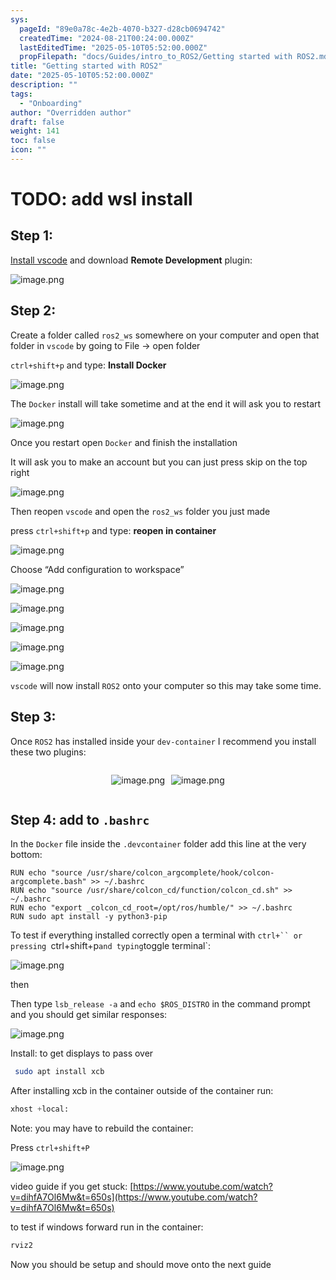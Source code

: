 ```yaml
---
sys:
  pageId: "89e0a78c-4e2b-4070-b327-d28cb0694742"
  createdTime: "2024-08-21T00:24:00.000Z"
  lastEditedTime: "2025-05-10T05:52:00.000Z"
  propFilepath: "docs/Guides/intro_to_ROS2/Getting started with ROS2.md"
title: "Getting started with ROS2"
date: "2025-05-10T05:52:00.000Z"
description: ""
tags:
  - "Onboarding"
author: "Overridden author"
draft: false
weight: 141
toc: false
icon: ""
---
```


# TODO: add wsl install

## Step 1:

[Install vscode](https://code.visualstudio.com/download) and download **Remote Development** plugin:

![image.png](https://prod-files-secure.s3.us-west-2.amazonaws.com/d518164a-d88e-44d1-a4ee-3adb3bd8bce0/efb52993-1881-4a40-b95e-6f020334f022/image.png?X-Amz-Algorithm=AWS4-HMAC-SHA256&X-Amz-Content-Sha256=UNSIGNED-PAYLOAD&X-Amz-Credential=ASIAZI2LB4667S2QB2YH%2F20250526%2Fus-west-2%2Fs3%2Faws4_request&X-Amz-Date=20250526T051011Z&X-Amz-Expires=3600&X-Amz-Security-Token=IQoJb3JpZ2luX2VjEHMaCXVzLXdlc3QtMiJHMEUCIQCiQ%2BFbIwEBGxOaunPVg80Ivwifr8KIIQHiI9yA4LF8pgIgKnM940r%2FoZ03%2Bea1ISuOfw7lIidr2nAn%2Boa4eG9fjmsq%2FwMIOxAAGgw2Mzc0MjMxODM4MDUiDN%2BXvbO09IYdRx17hSrcA8kgXFyrbv6m8MegxB5EnjgxFagFN%2F38JuoIOEGauDaA9tBk3lNS9lGwgc%2BEBmQh1eLIT7%2FCS6L6kjPvUYwPoMtOyMr58LgWeU1HwsncCjuLUcEBeBKDLysJZXUZvmJhofYRpu3scD2Kx%2FnweECVsph65xYrm9FZAqEJ6wClxV6RpYUXZe7S3Ne94AKjRYjuCRcVQF4LHQjarTBtzuN6xPElbNnrTug4lIXAwcZt94SrCpIBstzqJF2mIp651QyB%2F8jpTNXuNnyniAngKU7denktY%2FHW45z9sNKGvvMagwS1237IR2wOo3lkGZQ8xdS9%2BuFrwi4dz%2FR%2Be%2FaqurcnKX2ANtCH8lFsWIb19HLX46y0GYVZOSSaGNuLETQFpCcjXqhbAxOFlU7aW0n%2Bgow23WvFeiNEqmA48Pla7b3fYJwS12ILmHRocuBbrttIm6vwo5IweSPz7HNOs5AhAMee4TI%2FvV8it4NBmpeq8JiDozYqKoW%2B4sBITe5gWPZfGsyL%2Fz1iUvyt9C5pdFjsxUV0BwrB0zxQV8iZMrWCVnryzMYPsdJlN7f2viN2PuAVOXWLhbCtmW4a1K5xLc9RV1PCub%2F1KyfvWleEF0sAwADbhuq4jMnLWEST%2FOtg37S9MNKez8EGOqUBtnD9nOzQAZmgNTKC6w5xwProhgzJo8V%2BTevH4k8rghoxX%2Bep0VMpBVLLj8b2QRqs8vXyp%2Bt%2Bx%2BTT3wRtx%2FSuW4p8nJEtiydnqIYvnzEJDQBH%2Fhs1PJgD0JVAfJsbXX2UuFs8X6yGWc8RiXMBTNwML7OVLFLOf4RgHOeOIsaJ1REi1kLND%2F9jKCoDhI8orO1laiSUe8ngTjHBW3s%2Bljo66BeoPc0N&X-Amz-Signature=6c2a6bd52423e340c3fbe95bcae0ee0d13a091c3ce57d31bfaf2606fb603c52e&X-Amz-SignedHeaders=host&x-id=GetObject)

## Step 2:

Create a folder called `ros2_ws` somewhere on your computer and open that folder in `vscode` by going to File → open folder 

`ctrl+shift+p` and type: **Install Docker**

![image.png](https://prod-files-secure.s3.us-west-2.amazonaws.com/d518164a-d88e-44d1-a4ee-3adb3bd8bce0/2269dc0e-1cd5-47ff-bceb-c04ad9b2eab0/image.png?X-Amz-Algorithm=AWS4-HMAC-SHA256&X-Amz-Content-Sha256=UNSIGNED-PAYLOAD&X-Amz-Credential=ASIAZI2LB4667S2QB2YH%2F20250526%2Fus-west-2%2Fs3%2Faws4_request&X-Amz-Date=20250526T051011Z&X-Amz-Expires=3600&X-Amz-Security-Token=IQoJb3JpZ2luX2VjEHMaCXVzLXdlc3QtMiJHMEUCIQCiQ%2BFbIwEBGxOaunPVg80Ivwifr8KIIQHiI9yA4LF8pgIgKnM940r%2FoZ03%2Bea1ISuOfw7lIidr2nAn%2Boa4eG9fjmsq%2FwMIOxAAGgw2Mzc0MjMxODM4MDUiDN%2BXvbO09IYdRx17hSrcA8kgXFyrbv6m8MegxB5EnjgxFagFN%2F38JuoIOEGauDaA9tBk3lNS9lGwgc%2BEBmQh1eLIT7%2FCS6L6kjPvUYwPoMtOyMr58LgWeU1HwsncCjuLUcEBeBKDLysJZXUZvmJhofYRpu3scD2Kx%2FnweECVsph65xYrm9FZAqEJ6wClxV6RpYUXZe7S3Ne94AKjRYjuCRcVQF4LHQjarTBtzuN6xPElbNnrTug4lIXAwcZt94SrCpIBstzqJF2mIp651QyB%2F8jpTNXuNnyniAngKU7denktY%2FHW45z9sNKGvvMagwS1237IR2wOo3lkGZQ8xdS9%2BuFrwi4dz%2FR%2Be%2FaqurcnKX2ANtCH8lFsWIb19HLX46y0GYVZOSSaGNuLETQFpCcjXqhbAxOFlU7aW0n%2Bgow23WvFeiNEqmA48Pla7b3fYJwS12ILmHRocuBbrttIm6vwo5IweSPz7HNOs5AhAMee4TI%2FvV8it4NBmpeq8JiDozYqKoW%2B4sBITe5gWPZfGsyL%2Fz1iUvyt9C5pdFjsxUV0BwrB0zxQV8iZMrWCVnryzMYPsdJlN7f2viN2PuAVOXWLhbCtmW4a1K5xLc9RV1PCub%2F1KyfvWleEF0sAwADbhuq4jMnLWEST%2FOtg37S9MNKez8EGOqUBtnD9nOzQAZmgNTKC6w5xwProhgzJo8V%2BTevH4k8rghoxX%2Bep0VMpBVLLj8b2QRqs8vXyp%2Bt%2Bx%2BTT3wRtx%2FSuW4p8nJEtiydnqIYvnzEJDQBH%2Fhs1PJgD0JVAfJsbXX2UuFs8X6yGWc8RiXMBTNwML7OVLFLOf4RgHOeOIsaJ1REi1kLND%2F9jKCoDhI8orO1laiSUe8ngTjHBW3s%2Bljo66BeoPc0N&X-Amz-Signature=e8ac327740b80de2ea6e68ba27e813e605e74e4d3155fbfaba8d485802a57806&X-Amz-SignedHeaders=host&x-id=GetObject)

The `Docker` install will take sometime and at the end it will ask you to restart

![image.png](https://prod-files-secure.s3.us-west-2.amazonaws.com/d518164a-d88e-44d1-a4ee-3adb3bd8bce0/ed233f78-be33-4b1f-b89c-9c346c0e961e/image.png?X-Amz-Algorithm=AWS4-HMAC-SHA256&X-Amz-Content-Sha256=UNSIGNED-PAYLOAD&X-Amz-Credential=ASIAZI2LB4667S2QB2YH%2F20250526%2Fus-west-2%2Fs3%2Faws4_request&X-Amz-Date=20250526T051011Z&X-Amz-Expires=3600&X-Amz-Security-Token=IQoJb3JpZ2luX2VjEHMaCXVzLXdlc3QtMiJHMEUCIQCiQ%2BFbIwEBGxOaunPVg80Ivwifr8KIIQHiI9yA4LF8pgIgKnM940r%2FoZ03%2Bea1ISuOfw7lIidr2nAn%2Boa4eG9fjmsq%2FwMIOxAAGgw2Mzc0MjMxODM4MDUiDN%2BXvbO09IYdRx17hSrcA8kgXFyrbv6m8MegxB5EnjgxFagFN%2F38JuoIOEGauDaA9tBk3lNS9lGwgc%2BEBmQh1eLIT7%2FCS6L6kjPvUYwPoMtOyMr58LgWeU1HwsncCjuLUcEBeBKDLysJZXUZvmJhofYRpu3scD2Kx%2FnweECVsph65xYrm9FZAqEJ6wClxV6RpYUXZe7S3Ne94AKjRYjuCRcVQF4LHQjarTBtzuN6xPElbNnrTug4lIXAwcZt94SrCpIBstzqJF2mIp651QyB%2F8jpTNXuNnyniAngKU7denktY%2FHW45z9sNKGvvMagwS1237IR2wOo3lkGZQ8xdS9%2BuFrwi4dz%2FR%2Be%2FaqurcnKX2ANtCH8lFsWIb19HLX46y0GYVZOSSaGNuLETQFpCcjXqhbAxOFlU7aW0n%2Bgow23WvFeiNEqmA48Pla7b3fYJwS12ILmHRocuBbrttIm6vwo5IweSPz7HNOs5AhAMee4TI%2FvV8it4NBmpeq8JiDozYqKoW%2B4sBITe5gWPZfGsyL%2Fz1iUvyt9C5pdFjsxUV0BwrB0zxQV8iZMrWCVnryzMYPsdJlN7f2viN2PuAVOXWLhbCtmW4a1K5xLc9RV1PCub%2F1KyfvWleEF0sAwADbhuq4jMnLWEST%2FOtg37S9MNKez8EGOqUBtnD9nOzQAZmgNTKC6w5xwProhgzJo8V%2BTevH4k8rghoxX%2Bep0VMpBVLLj8b2QRqs8vXyp%2Bt%2Bx%2BTT3wRtx%2FSuW4p8nJEtiydnqIYvnzEJDQBH%2Fhs1PJgD0JVAfJsbXX2UuFs8X6yGWc8RiXMBTNwML7OVLFLOf4RgHOeOIsaJ1REi1kLND%2F9jKCoDhI8orO1laiSUe8ngTjHBW3s%2Bljo66BeoPc0N&X-Amz-Signature=b4bdcafe17394b03c23ed1d6078fbe892297babd304109aca0ba9557c82c50f3&X-Amz-SignedHeaders=host&x-id=GetObject)

Once you restart open `Docker` and finish the installation

It will ask you to make an account but you can just press skip on the top right

![image.png](https://prod-files-secure.s3.us-west-2.amazonaws.com/d518164a-d88e-44d1-a4ee-3adb3bd8bce0/21010ad9-1659-4fd9-9f59-9932a09b2a3d/image.png?X-Amz-Algorithm=AWS4-HMAC-SHA256&X-Amz-Content-Sha256=UNSIGNED-PAYLOAD&X-Amz-Credential=ASIAZI2LB4667S2QB2YH%2F20250526%2Fus-west-2%2Fs3%2Faws4_request&X-Amz-Date=20250526T051011Z&X-Amz-Expires=3600&X-Amz-Security-Token=IQoJb3JpZ2luX2VjEHMaCXVzLXdlc3QtMiJHMEUCIQCiQ%2BFbIwEBGxOaunPVg80Ivwifr8KIIQHiI9yA4LF8pgIgKnM940r%2FoZ03%2Bea1ISuOfw7lIidr2nAn%2Boa4eG9fjmsq%2FwMIOxAAGgw2Mzc0MjMxODM4MDUiDN%2BXvbO09IYdRx17hSrcA8kgXFyrbv6m8MegxB5EnjgxFagFN%2F38JuoIOEGauDaA9tBk3lNS9lGwgc%2BEBmQh1eLIT7%2FCS6L6kjPvUYwPoMtOyMr58LgWeU1HwsncCjuLUcEBeBKDLysJZXUZvmJhofYRpu3scD2Kx%2FnweECVsph65xYrm9FZAqEJ6wClxV6RpYUXZe7S3Ne94AKjRYjuCRcVQF4LHQjarTBtzuN6xPElbNnrTug4lIXAwcZt94SrCpIBstzqJF2mIp651QyB%2F8jpTNXuNnyniAngKU7denktY%2FHW45z9sNKGvvMagwS1237IR2wOo3lkGZQ8xdS9%2BuFrwi4dz%2FR%2Be%2FaqurcnKX2ANtCH8lFsWIb19HLX46y0GYVZOSSaGNuLETQFpCcjXqhbAxOFlU7aW0n%2Bgow23WvFeiNEqmA48Pla7b3fYJwS12ILmHRocuBbrttIm6vwo5IweSPz7HNOs5AhAMee4TI%2FvV8it4NBmpeq8JiDozYqKoW%2B4sBITe5gWPZfGsyL%2Fz1iUvyt9C5pdFjsxUV0BwrB0zxQV8iZMrWCVnryzMYPsdJlN7f2viN2PuAVOXWLhbCtmW4a1K5xLc9RV1PCub%2F1KyfvWleEF0sAwADbhuq4jMnLWEST%2FOtg37S9MNKez8EGOqUBtnD9nOzQAZmgNTKC6w5xwProhgzJo8V%2BTevH4k8rghoxX%2Bep0VMpBVLLj8b2QRqs8vXyp%2Bt%2Bx%2BTT3wRtx%2FSuW4p8nJEtiydnqIYvnzEJDQBH%2Fhs1PJgD0JVAfJsbXX2UuFs8X6yGWc8RiXMBTNwML7OVLFLOf4RgHOeOIsaJ1REi1kLND%2F9jKCoDhI8orO1laiSUe8ngTjHBW3s%2Bljo66BeoPc0N&X-Amz-Signature=91a05450f8edad82fe939bb383e01799d0b8a9233c3a381257553e9ccdf027b1&X-Amz-SignedHeaders=host&x-id=GetObject)

Then reopen `vscode` and open the `ros2_ws` folder you just made

press `ctrl+shift+p` and type: **reopen in container**

![image.png](https://prod-files-secure.s3.us-west-2.amazonaws.com/d518164a-d88e-44d1-a4ee-3adb3bd8bce0/4e93b8c2-41ad-488c-8095-c74205196118/image.png?X-Amz-Algorithm=AWS4-HMAC-SHA256&X-Amz-Content-Sha256=UNSIGNED-PAYLOAD&X-Amz-Credential=ASIAZI2LB4667S2QB2YH%2F20250526%2Fus-west-2%2Fs3%2Faws4_request&X-Amz-Date=20250526T051011Z&X-Amz-Expires=3600&X-Amz-Security-Token=IQoJb3JpZ2luX2VjEHMaCXVzLXdlc3QtMiJHMEUCIQCiQ%2BFbIwEBGxOaunPVg80Ivwifr8KIIQHiI9yA4LF8pgIgKnM940r%2FoZ03%2Bea1ISuOfw7lIidr2nAn%2Boa4eG9fjmsq%2FwMIOxAAGgw2Mzc0MjMxODM4MDUiDN%2BXvbO09IYdRx17hSrcA8kgXFyrbv6m8MegxB5EnjgxFagFN%2F38JuoIOEGauDaA9tBk3lNS9lGwgc%2BEBmQh1eLIT7%2FCS6L6kjPvUYwPoMtOyMr58LgWeU1HwsncCjuLUcEBeBKDLysJZXUZvmJhofYRpu3scD2Kx%2FnweECVsph65xYrm9FZAqEJ6wClxV6RpYUXZe7S3Ne94AKjRYjuCRcVQF4LHQjarTBtzuN6xPElbNnrTug4lIXAwcZt94SrCpIBstzqJF2mIp651QyB%2F8jpTNXuNnyniAngKU7denktY%2FHW45z9sNKGvvMagwS1237IR2wOo3lkGZQ8xdS9%2BuFrwi4dz%2FR%2Be%2FaqurcnKX2ANtCH8lFsWIb19HLX46y0GYVZOSSaGNuLETQFpCcjXqhbAxOFlU7aW0n%2Bgow23WvFeiNEqmA48Pla7b3fYJwS12ILmHRocuBbrttIm6vwo5IweSPz7HNOs5AhAMee4TI%2FvV8it4NBmpeq8JiDozYqKoW%2B4sBITe5gWPZfGsyL%2Fz1iUvyt9C5pdFjsxUV0BwrB0zxQV8iZMrWCVnryzMYPsdJlN7f2viN2PuAVOXWLhbCtmW4a1K5xLc9RV1PCub%2F1KyfvWleEF0sAwADbhuq4jMnLWEST%2FOtg37S9MNKez8EGOqUBtnD9nOzQAZmgNTKC6w5xwProhgzJo8V%2BTevH4k8rghoxX%2Bep0VMpBVLLj8b2QRqs8vXyp%2Bt%2Bx%2BTT3wRtx%2FSuW4p8nJEtiydnqIYvnzEJDQBH%2Fhs1PJgD0JVAfJsbXX2UuFs8X6yGWc8RiXMBTNwML7OVLFLOf4RgHOeOIsaJ1REi1kLND%2F9jKCoDhI8orO1laiSUe8ngTjHBW3s%2Bljo66BeoPc0N&X-Amz-Signature=d1174caa763e2ef2af7001b6b6cdc92f53af70777e223bc56a162aed0b1ec2e0&X-Amz-SignedHeaders=host&x-id=GetObject)

Choose “Add configuration to workspace”

![image.png](https://prod-files-secure.s3.us-west-2.amazonaws.com/d518164a-d88e-44d1-a4ee-3adb3bd8bce0/9560b282-5060-4989-ba37-97e7b2c22476/image.png?X-Amz-Algorithm=AWS4-HMAC-SHA256&X-Amz-Content-Sha256=UNSIGNED-PAYLOAD&X-Amz-Credential=ASIAZI2LB4667S2QB2YH%2F20250526%2Fus-west-2%2Fs3%2Faws4_request&X-Amz-Date=20250526T051011Z&X-Amz-Expires=3600&X-Amz-Security-Token=IQoJb3JpZ2luX2VjEHMaCXVzLXdlc3QtMiJHMEUCIQCiQ%2BFbIwEBGxOaunPVg80Ivwifr8KIIQHiI9yA4LF8pgIgKnM940r%2FoZ03%2Bea1ISuOfw7lIidr2nAn%2Boa4eG9fjmsq%2FwMIOxAAGgw2Mzc0MjMxODM4MDUiDN%2BXvbO09IYdRx17hSrcA8kgXFyrbv6m8MegxB5EnjgxFagFN%2F38JuoIOEGauDaA9tBk3lNS9lGwgc%2BEBmQh1eLIT7%2FCS6L6kjPvUYwPoMtOyMr58LgWeU1HwsncCjuLUcEBeBKDLysJZXUZvmJhofYRpu3scD2Kx%2FnweECVsph65xYrm9FZAqEJ6wClxV6RpYUXZe7S3Ne94AKjRYjuCRcVQF4LHQjarTBtzuN6xPElbNnrTug4lIXAwcZt94SrCpIBstzqJF2mIp651QyB%2F8jpTNXuNnyniAngKU7denktY%2FHW45z9sNKGvvMagwS1237IR2wOo3lkGZQ8xdS9%2BuFrwi4dz%2FR%2Be%2FaqurcnKX2ANtCH8lFsWIb19HLX46y0GYVZOSSaGNuLETQFpCcjXqhbAxOFlU7aW0n%2Bgow23WvFeiNEqmA48Pla7b3fYJwS12ILmHRocuBbrttIm6vwo5IweSPz7HNOs5AhAMee4TI%2FvV8it4NBmpeq8JiDozYqKoW%2B4sBITe5gWPZfGsyL%2Fz1iUvyt9C5pdFjsxUV0BwrB0zxQV8iZMrWCVnryzMYPsdJlN7f2viN2PuAVOXWLhbCtmW4a1K5xLc9RV1PCub%2F1KyfvWleEF0sAwADbhuq4jMnLWEST%2FOtg37S9MNKez8EGOqUBtnD9nOzQAZmgNTKC6w5xwProhgzJo8V%2BTevH4k8rghoxX%2Bep0VMpBVLLj8b2QRqs8vXyp%2Bt%2Bx%2BTT3wRtx%2FSuW4p8nJEtiydnqIYvnzEJDQBH%2Fhs1PJgD0JVAfJsbXX2UuFs8X6yGWc8RiXMBTNwML7OVLFLOf4RgHOeOIsaJ1REi1kLND%2F9jKCoDhI8orO1laiSUe8ngTjHBW3s%2Bljo66BeoPc0N&X-Amz-Signature=d15c16423f393f3d25dd31e7ada63f37dfd97fa5d665699093d8709b11928474&X-Amz-SignedHeaders=host&x-id=GetObject)

![image.png](https://prod-files-secure.s3.us-west-2.amazonaws.com/d518164a-d88e-44d1-a4ee-3adb3bd8bce0/2ee63f81-886b-48e8-a553-dc6e5eac99e4/image.png?X-Amz-Algorithm=AWS4-HMAC-SHA256&X-Amz-Content-Sha256=UNSIGNED-PAYLOAD&X-Amz-Credential=ASIAZI2LB4667S2QB2YH%2F20250526%2Fus-west-2%2Fs3%2Faws4_request&X-Amz-Date=20250526T051011Z&X-Amz-Expires=3600&X-Amz-Security-Token=IQoJb3JpZ2luX2VjEHMaCXVzLXdlc3QtMiJHMEUCIQCiQ%2BFbIwEBGxOaunPVg80Ivwifr8KIIQHiI9yA4LF8pgIgKnM940r%2FoZ03%2Bea1ISuOfw7lIidr2nAn%2Boa4eG9fjmsq%2FwMIOxAAGgw2Mzc0MjMxODM4MDUiDN%2BXvbO09IYdRx17hSrcA8kgXFyrbv6m8MegxB5EnjgxFagFN%2F38JuoIOEGauDaA9tBk3lNS9lGwgc%2BEBmQh1eLIT7%2FCS6L6kjPvUYwPoMtOyMr58LgWeU1HwsncCjuLUcEBeBKDLysJZXUZvmJhofYRpu3scD2Kx%2FnweECVsph65xYrm9FZAqEJ6wClxV6RpYUXZe7S3Ne94AKjRYjuCRcVQF4LHQjarTBtzuN6xPElbNnrTug4lIXAwcZt94SrCpIBstzqJF2mIp651QyB%2F8jpTNXuNnyniAngKU7denktY%2FHW45z9sNKGvvMagwS1237IR2wOo3lkGZQ8xdS9%2BuFrwi4dz%2FR%2Be%2FaqurcnKX2ANtCH8lFsWIb19HLX46y0GYVZOSSaGNuLETQFpCcjXqhbAxOFlU7aW0n%2Bgow23WvFeiNEqmA48Pla7b3fYJwS12ILmHRocuBbrttIm6vwo5IweSPz7HNOs5AhAMee4TI%2FvV8it4NBmpeq8JiDozYqKoW%2B4sBITe5gWPZfGsyL%2Fz1iUvyt9C5pdFjsxUV0BwrB0zxQV8iZMrWCVnryzMYPsdJlN7f2viN2PuAVOXWLhbCtmW4a1K5xLc9RV1PCub%2F1KyfvWleEF0sAwADbhuq4jMnLWEST%2FOtg37S9MNKez8EGOqUBtnD9nOzQAZmgNTKC6w5xwProhgzJo8V%2BTevH4k8rghoxX%2Bep0VMpBVLLj8b2QRqs8vXyp%2Bt%2Bx%2BTT3wRtx%2FSuW4p8nJEtiydnqIYvnzEJDQBH%2Fhs1PJgD0JVAfJsbXX2UuFs8X6yGWc8RiXMBTNwML7OVLFLOf4RgHOeOIsaJ1REi1kLND%2F9jKCoDhI8orO1laiSUe8ngTjHBW3s%2Bljo66BeoPc0N&X-Amz-Signature=29274e192bb680f2ac57ee285ebb3c4ef5b0d283d61f38f93af2938bf1b4a905&X-Amz-SignedHeaders=host&x-id=GetObject)

![image.png](https://prod-files-secure.s3.us-west-2.amazonaws.com/d518164a-d88e-44d1-a4ee-3adb3bd8bce0/ae1580b2-b048-407e-aed9-b584224a7a04/image.png?X-Amz-Algorithm=AWS4-HMAC-SHA256&X-Amz-Content-Sha256=UNSIGNED-PAYLOAD&X-Amz-Credential=ASIAZI2LB4667S2QB2YH%2F20250526%2Fus-west-2%2Fs3%2Faws4_request&X-Amz-Date=20250526T051011Z&X-Amz-Expires=3600&X-Amz-Security-Token=IQoJb3JpZ2luX2VjEHMaCXVzLXdlc3QtMiJHMEUCIQCiQ%2BFbIwEBGxOaunPVg80Ivwifr8KIIQHiI9yA4LF8pgIgKnM940r%2FoZ03%2Bea1ISuOfw7lIidr2nAn%2Boa4eG9fjmsq%2FwMIOxAAGgw2Mzc0MjMxODM4MDUiDN%2BXvbO09IYdRx17hSrcA8kgXFyrbv6m8MegxB5EnjgxFagFN%2F38JuoIOEGauDaA9tBk3lNS9lGwgc%2BEBmQh1eLIT7%2FCS6L6kjPvUYwPoMtOyMr58LgWeU1HwsncCjuLUcEBeBKDLysJZXUZvmJhofYRpu3scD2Kx%2FnweECVsph65xYrm9FZAqEJ6wClxV6RpYUXZe7S3Ne94AKjRYjuCRcVQF4LHQjarTBtzuN6xPElbNnrTug4lIXAwcZt94SrCpIBstzqJF2mIp651QyB%2F8jpTNXuNnyniAngKU7denktY%2FHW45z9sNKGvvMagwS1237IR2wOo3lkGZQ8xdS9%2BuFrwi4dz%2FR%2Be%2FaqurcnKX2ANtCH8lFsWIb19HLX46y0GYVZOSSaGNuLETQFpCcjXqhbAxOFlU7aW0n%2Bgow23WvFeiNEqmA48Pla7b3fYJwS12ILmHRocuBbrttIm6vwo5IweSPz7HNOs5AhAMee4TI%2FvV8it4NBmpeq8JiDozYqKoW%2B4sBITe5gWPZfGsyL%2Fz1iUvyt9C5pdFjsxUV0BwrB0zxQV8iZMrWCVnryzMYPsdJlN7f2viN2PuAVOXWLhbCtmW4a1K5xLc9RV1PCub%2F1KyfvWleEF0sAwADbhuq4jMnLWEST%2FOtg37S9MNKez8EGOqUBtnD9nOzQAZmgNTKC6w5xwProhgzJo8V%2BTevH4k8rghoxX%2Bep0VMpBVLLj8b2QRqs8vXyp%2Bt%2Bx%2BTT3wRtx%2FSuW4p8nJEtiydnqIYvnzEJDQBH%2Fhs1PJgD0JVAfJsbXX2UuFs8X6yGWc8RiXMBTNwML7OVLFLOf4RgHOeOIsaJ1REi1kLND%2F9jKCoDhI8orO1laiSUe8ngTjHBW3s%2Bljo66BeoPc0N&X-Amz-Signature=74c8c7f84e1bf8de7477c675d8fffef5aee8a7a23803b6d2301de32fe3804296&X-Amz-SignedHeaders=host&x-id=GetObject)

![image.png](https://prod-files-secure.s3.us-west-2.amazonaws.com/d518164a-d88e-44d1-a4ee-3adb3bd8bce0/53255b28-f75e-430f-b9e3-c0ac8577e42b/image.png?X-Amz-Algorithm=AWS4-HMAC-SHA256&X-Amz-Content-Sha256=UNSIGNED-PAYLOAD&X-Amz-Credential=ASIAZI2LB4667S2QB2YH%2F20250526%2Fus-west-2%2Fs3%2Faws4_request&X-Amz-Date=20250526T051011Z&X-Amz-Expires=3600&X-Amz-Security-Token=IQoJb3JpZ2luX2VjEHMaCXVzLXdlc3QtMiJHMEUCIQCiQ%2BFbIwEBGxOaunPVg80Ivwifr8KIIQHiI9yA4LF8pgIgKnM940r%2FoZ03%2Bea1ISuOfw7lIidr2nAn%2Boa4eG9fjmsq%2FwMIOxAAGgw2Mzc0MjMxODM4MDUiDN%2BXvbO09IYdRx17hSrcA8kgXFyrbv6m8MegxB5EnjgxFagFN%2F38JuoIOEGauDaA9tBk3lNS9lGwgc%2BEBmQh1eLIT7%2FCS6L6kjPvUYwPoMtOyMr58LgWeU1HwsncCjuLUcEBeBKDLysJZXUZvmJhofYRpu3scD2Kx%2FnweECVsph65xYrm9FZAqEJ6wClxV6RpYUXZe7S3Ne94AKjRYjuCRcVQF4LHQjarTBtzuN6xPElbNnrTug4lIXAwcZt94SrCpIBstzqJF2mIp651QyB%2F8jpTNXuNnyniAngKU7denktY%2FHW45z9sNKGvvMagwS1237IR2wOo3lkGZQ8xdS9%2BuFrwi4dz%2FR%2Be%2FaqurcnKX2ANtCH8lFsWIb19HLX46y0GYVZOSSaGNuLETQFpCcjXqhbAxOFlU7aW0n%2Bgow23WvFeiNEqmA48Pla7b3fYJwS12ILmHRocuBbrttIm6vwo5IweSPz7HNOs5AhAMee4TI%2FvV8it4NBmpeq8JiDozYqKoW%2B4sBITe5gWPZfGsyL%2Fz1iUvyt9C5pdFjsxUV0BwrB0zxQV8iZMrWCVnryzMYPsdJlN7f2viN2PuAVOXWLhbCtmW4a1K5xLc9RV1PCub%2F1KyfvWleEF0sAwADbhuq4jMnLWEST%2FOtg37S9MNKez8EGOqUBtnD9nOzQAZmgNTKC6w5xwProhgzJo8V%2BTevH4k8rghoxX%2Bep0VMpBVLLj8b2QRqs8vXyp%2Bt%2Bx%2BTT3wRtx%2FSuW4p8nJEtiydnqIYvnzEJDQBH%2Fhs1PJgD0JVAfJsbXX2UuFs8X6yGWc8RiXMBTNwML7OVLFLOf4RgHOeOIsaJ1REi1kLND%2F9jKCoDhI8orO1laiSUe8ngTjHBW3s%2Bljo66BeoPc0N&X-Amz-Signature=5d781b6015c658cdd6fa97965b46059f6d71463e01458c8ff3f8511ed60a71ce&X-Amz-SignedHeaders=host&x-id=GetObject)

![image.png](https://prod-files-secure.s3.us-west-2.amazonaws.com/d518164a-d88e-44d1-a4ee-3adb3bd8bce0/7c562767-5af9-4ffb-97d1-327bcdf4ee00/image.png?X-Amz-Algorithm=AWS4-HMAC-SHA256&X-Amz-Content-Sha256=UNSIGNED-PAYLOAD&X-Amz-Credential=ASIAZI2LB4667S2QB2YH%2F20250526%2Fus-west-2%2Fs3%2Faws4_request&X-Amz-Date=20250526T051011Z&X-Amz-Expires=3600&X-Amz-Security-Token=IQoJb3JpZ2luX2VjEHMaCXVzLXdlc3QtMiJHMEUCIQCiQ%2BFbIwEBGxOaunPVg80Ivwifr8KIIQHiI9yA4LF8pgIgKnM940r%2FoZ03%2Bea1ISuOfw7lIidr2nAn%2Boa4eG9fjmsq%2FwMIOxAAGgw2Mzc0MjMxODM4MDUiDN%2BXvbO09IYdRx17hSrcA8kgXFyrbv6m8MegxB5EnjgxFagFN%2F38JuoIOEGauDaA9tBk3lNS9lGwgc%2BEBmQh1eLIT7%2FCS6L6kjPvUYwPoMtOyMr58LgWeU1HwsncCjuLUcEBeBKDLysJZXUZvmJhofYRpu3scD2Kx%2FnweECVsph65xYrm9FZAqEJ6wClxV6RpYUXZe7S3Ne94AKjRYjuCRcVQF4LHQjarTBtzuN6xPElbNnrTug4lIXAwcZt94SrCpIBstzqJF2mIp651QyB%2F8jpTNXuNnyniAngKU7denktY%2FHW45z9sNKGvvMagwS1237IR2wOo3lkGZQ8xdS9%2BuFrwi4dz%2FR%2Be%2FaqurcnKX2ANtCH8lFsWIb19HLX46y0GYVZOSSaGNuLETQFpCcjXqhbAxOFlU7aW0n%2Bgow23WvFeiNEqmA48Pla7b3fYJwS12ILmHRocuBbrttIm6vwo5IweSPz7HNOs5AhAMee4TI%2FvV8it4NBmpeq8JiDozYqKoW%2B4sBITe5gWPZfGsyL%2Fz1iUvyt9C5pdFjsxUV0BwrB0zxQV8iZMrWCVnryzMYPsdJlN7f2viN2PuAVOXWLhbCtmW4a1K5xLc9RV1PCub%2F1KyfvWleEF0sAwADbhuq4jMnLWEST%2FOtg37S9MNKez8EGOqUBtnD9nOzQAZmgNTKC6w5xwProhgzJo8V%2BTevH4k8rghoxX%2Bep0VMpBVLLj8b2QRqs8vXyp%2Bt%2Bx%2BTT3wRtx%2FSuW4p8nJEtiydnqIYvnzEJDQBH%2Fhs1PJgD0JVAfJsbXX2UuFs8X6yGWc8RiXMBTNwML7OVLFLOf4RgHOeOIsaJ1REi1kLND%2F9jKCoDhI8orO1laiSUe8ngTjHBW3s%2Bljo66BeoPc0N&X-Amz-Signature=b07b479c465cc233a8722305b0e8ad47ccf79b0eb38402bb896915bbd82f8106&X-Amz-SignedHeaders=host&x-id=GetObject)

`vscode` will now install `ROS2` onto your computer so this may take some time.

## Step 3:

Once `ROS2` has installed inside your `dev-container` I recommend you install these two plugins:

<div style="display: flex;flex-direction: row; column-gap:10px; max-width: 630px;justify-content: center;">
<div>

![image.png](https://prod-files-secure.s3.us-west-2.amazonaws.com/d518164a-d88e-44d1-a4ee-3adb3bd8bce0/3fc3d550-5a54-4ba1-ba6b-faa01cdb7369/image.png?X-Amz-Algorithm=AWS4-HMAC-SHA256&X-Amz-Content-Sha256=UNSIGNED-PAYLOAD&X-Amz-Credential=ASIAZI2LB466QMHNQ24S%2F20250526%2Fus-west-2%2Fs3%2Faws4_request&X-Amz-Date=20250526T051014Z&X-Amz-Expires=3600&X-Amz-Security-Token=IQoJb3JpZ2luX2VjEHIaCXVzLXdlc3QtMiJHMEUCIQDOWhADRu%2FOWz4YqKwBV3tYTt6uoGGjjw3QgsPkxBfHkQIge3l5CtGFNnviUmbMFJGqaWUDqZZQ6Pvq%2F1H7X1NC1awq%2FwMIOxAAGgw2Mzc0MjMxODM4MDUiDA4RjRdRIw%2BoDXzvdircA4REu7UXPlnkiJ%2BkZFmoChFBHVzJ3SbdLh1F9tMvcRUjlPwUc2vaTbmqmKbY0EXwtW0ogj3XkCY0%2BUFQp3DJvDegSso83Vj1oVgdFhdIz6iZU%2BXQ3JjI1NngeBhS9cvslTQD5uvrgSg6%2FoDL9Hgup2mHX1zEtzaLAGHv3onYmi1%2BjehD5jASCR7Sy4vxpm%2FI1UwhUOdDs4FFoVDf1mLdamjjU5mPNFG%2F82GxKYDu6Qi6dfXPGmajxrg7NnInCTtTlDsmYgUfbPRJCQB%2BMmifCKqZprc9AQxcIk3nyna9ASPbTSBmp2BNxYy3Igk7wZF6yrwZOcFaVskajYrBhYoMCKvcTn8PsvFAituXcQwA6hV7ethsmm%2BJTrYZ3SGqzqggdRy2sEO%2FF9EUt6PqsTMPd04Vo3KvVg%2By5ARDbFLLHYz24oW1JIZQtjk2qZSgAwDlRvIdG4PDs4N2KFBkkBNMFJkXjTAbaGRy1mbvTQDknHg6m2%2BI0uMS4%2F6kvsGd2z3NsB2%2Fj8M5cDYuIy3jaBU6U%2F0BdHW5ViHPhd9C%2BbLCOXAgirnzaibJMtyECrRk9jUDYxd102Y7PTue1jh9IF%2BINjGomeOTQE0SC6wGF4tdYoT5vmf6EGCj8FLLPvhHMOGdz8EGOqUBE%2FfK7uZIxuo5JmU%2FNlH6kJ0c97m6lyD4TL3qGt0Dv75P%2Bh4Qpzdw5r03wsTrz0CH5JPo%2Foy%2FmX2axbiQZBAX6oocvDTC6wnoza%2BnmGxaBS7IDxQMeHpGHWZUEMzJ3lGcbqSGSh2D7Dz2OhUXbzk%2FsYMXD1LWtQCiliGgTOd%2BilH6Sv1ZFrPO4kTLfZfi7lpiHnrb0w0X5QvHWdZ51snkFUGduzoQ&X-Amz-Signature=6c8595073aefaf0279a0246089534745cd1c5797e31e4d37e28f8712ddd12de7&X-Amz-SignedHeaders=host&x-id=GetObject)

</div>
<div>

![image.png](https://prod-files-secure.s3.us-west-2.amazonaws.com/d518164a-d88e-44d1-a4ee-3adb3bd8bce0/d994cc66-13c2-4093-a5a3-f84cf4601a82/image.png?X-Amz-Algorithm=AWS4-HMAC-SHA256&X-Amz-Content-Sha256=UNSIGNED-PAYLOAD&X-Amz-Credential=ASIAZI2LB466VVXSAMXN%2F20250526%2Fus-west-2%2Fs3%2Faws4_request&X-Amz-Date=20250526T051015Z&X-Amz-Expires=3600&X-Amz-Security-Token=IQoJb3JpZ2luX2VjEHMaCXVzLXdlc3QtMiJHMEUCIEOJbFnCLM9UetFTUOwykxpj3nDu9H1qktPai7hYGCCgAiEAt8pBUXK1d1Wv%2FjO5ySDcPj8ENCjy6nFn4toIEaOk7uoq%2FwMIOxAAGgw2Mzc0MjMxODM4MDUiDGhsfK2paNB9uv928SrcAy8f8vcn1riRTijrZDzO4NN381zJkwZNGO3s30yTOQrI0mPwQHM4ezUWTuEWz5npe3dhpl9Hw97iXRdKg5XoP%2FrXUS88U%2FZkEG%2BXhk90nVhDhqcZPBwadVAoUHoelSftlxMI0FaJ7PWevJwpVNz5oWfB7ne%2FocdAu3%2BBglJeI9wS18fcfQVgYI1Bhhnhob%2BMRftJ4lO7jjV%2F%2B6lkWFkHN8%2FYft3m9GVYyFRj21%2BcFt1nSI9QYcXrFBQEcMiatnbJTgIIOCPtrmI3U1xWgruve%2Bit7HCKMoixrZIJ0YUTF8IK1HqQdiAmUXdtQJGr3OlTUxBxr1kQ3wyshvXRYvapRNT1uWhFkZ%2BHdi5R0DdzITQStXpJSfVmeHx5jJSdsTS5VfdSxw07Us6jHQnxvROnlpWlPuSc3D44ntaAaR7dfnYHhfy9OGuP%2FoUTky20EY3KyVNvUlGL0eRFSFxdTPbQvVrkWCRjzbZvwHQR0juHdZicdNkEYF1xlgcaoYn%2Bd7ayxm7T92JT5hEypUwYq93KqL%2FHHknb4W%2FIru%2B7XCnL90SM%2Ft131MlCIXX6U3hHGfbDf06TFFxVkcfzTAEw9qZ9R03TZoFjJhjijaYwGoDIYzC4TSbFy8F4EQoAxunyMOKez8EGOqUBMJjqOiIyYXjjCLVLF0XZYIotvd6CXAvpC7uZGokTwZFy95FZXSCFRXYeBAvwtIcgMveq%2Bld4jaez6dvXN0W6ol%2F9g%2FgGBC1yPru1aYzH0vZmsXK3OtSmAk%2B8mPuThvCVgpE77JPZYQQuJEEd8XnnBKNVe4iUdt%2BARSflm4mJ1ItiOJwCepcCmG6RRum57ZK7n58wbTQSZHMUv8l0lV2H0fgYpDcw&X-Amz-Signature=9bc07d4375e3d1373e76867fba18924a29618eb6f30294d195c9852a0be0516a&X-Amz-SignedHeaders=host&x-id=GetObject)

</div>
</div>

## Step 4: add to `.bashrc`

In the `Docker` file inside the `.devcontainer` folder add this line at the very bottom: 

```docker
RUN echo "source /usr/share/colcon_argcomplete/hook/colcon-argcomplete.bash" >> ~/.bashrc
RUN echo "source /usr/share/colcon_cd/function/colcon_cd.sh" >> ~/.bashrc
RUN echo "export _colcon_cd_root=/opt/ros/humble/" >> ~/.bashrc
RUN sudo apt install -y python3-pip 
```

To test if everything installed correctly open a terminal with `ctrl+`` or pressing `ctrl+shift+p` and typing `toggle terminal`:

![image.png](https://prod-files-secure.s3.us-west-2.amazonaws.com/d518164a-d88e-44d1-a4ee-3adb3bd8bce0/6a4943d8-b04e-4c02-9a58-775f3384d1a5/image.png?X-Amz-Algorithm=AWS4-HMAC-SHA256&X-Amz-Content-Sha256=UNSIGNED-PAYLOAD&X-Amz-Credential=ASIAZI2LB4667S2QB2YH%2F20250526%2Fus-west-2%2Fs3%2Faws4_request&X-Amz-Date=20250526T051011Z&X-Amz-Expires=3600&X-Amz-Security-Token=IQoJb3JpZ2luX2VjEHMaCXVzLXdlc3QtMiJHMEUCIQCiQ%2BFbIwEBGxOaunPVg80Ivwifr8KIIQHiI9yA4LF8pgIgKnM940r%2FoZ03%2Bea1ISuOfw7lIidr2nAn%2Boa4eG9fjmsq%2FwMIOxAAGgw2Mzc0MjMxODM4MDUiDN%2BXvbO09IYdRx17hSrcA8kgXFyrbv6m8MegxB5EnjgxFagFN%2F38JuoIOEGauDaA9tBk3lNS9lGwgc%2BEBmQh1eLIT7%2FCS6L6kjPvUYwPoMtOyMr58LgWeU1HwsncCjuLUcEBeBKDLysJZXUZvmJhofYRpu3scD2Kx%2FnweECVsph65xYrm9FZAqEJ6wClxV6RpYUXZe7S3Ne94AKjRYjuCRcVQF4LHQjarTBtzuN6xPElbNnrTug4lIXAwcZt94SrCpIBstzqJF2mIp651QyB%2F8jpTNXuNnyniAngKU7denktY%2FHW45z9sNKGvvMagwS1237IR2wOo3lkGZQ8xdS9%2BuFrwi4dz%2FR%2Be%2FaqurcnKX2ANtCH8lFsWIb19HLX46y0GYVZOSSaGNuLETQFpCcjXqhbAxOFlU7aW0n%2Bgow23WvFeiNEqmA48Pla7b3fYJwS12ILmHRocuBbrttIm6vwo5IweSPz7HNOs5AhAMee4TI%2FvV8it4NBmpeq8JiDozYqKoW%2B4sBITe5gWPZfGsyL%2Fz1iUvyt9C5pdFjsxUV0BwrB0zxQV8iZMrWCVnryzMYPsdJlN7f2viN2PuAVOXWLhbCtmW4a1K5xLc9RV1PCub%2F1KyfvWleEF0sAwADbhuq4jMnLWEST%2FOtg37S9MNKez8EGOqUBtnD9nOzQAZmgNTKC6w5xwProhgzJo8V%2BTevH4k8rghoxX%2Bep0VMpBVLLj8b2QRqs8vXyp%2Bt%2Bx%2BTT3wRtx%2FSuW4p8nJEtiydnqIYvnzEJDQBH%2Fhs1PJgD0JVAfJsbXX2UuFs8X6yGWc8RiXMBTNwML7OVLFLOf4RgHOeOIsaJ1REi1kLND%2F9jKCoDhI8orO1laiSUe8ngTjHBW3s%2Bljo66BeoPc0N&X-Amz-Signature=f5b74c89f042e9cc2deb653522cc460eec6c6e2bc2d61bd88b7542206c909ffe&X-Amz-SignedHeaders=host&x-id=GetObject)

then 

Then type `lsb_release -a` and `echo $ROS_DISTRO` in the command prompt and you should get similar responses:

![image.png](https://prod-files-secure.s3.us-west-2.amazonaws.com/d518164a-d88e-44d1-a4ee-3adb3bd8bce0/3e635dec-a805-4e85-8b9e-d000e5b71a4e/image.png?X-Amz-Algorithm=AWS4-HMAC-SHA256&X-Amz-Content-Sha256=UNSIGNED-PAYLOAD&X-Amz-Credential=ASIAZI2LB4667S2QB2YH%2F20250526%2Fus-west-2%2Fs3%2Faws4_request&X-Amz-Date=20250526T051011Z&X-Amz-Expires=3600&X-Amz-Security-Token=IQoJb3JpZ2luX2VjEHMaCXVzLXdlc3QtMiJHMEUCIQCiQ%2BFbIwEBGxOaunPVg80Ivwifr8KIIQHiI9yA4LF8pgIgKnM940r%2FoZ03%2Bea1ISuOfw7lIidr2nAn%2Boa4eG9fjmsq%2FwMIOxAAGgw2Mzc0MjMxODM4MDUiDN%2BXvbO09IYdRx17hSrcA8kgXFyrbv6m8MegxB5EnjgxFagFN%2F38JuoIOEGauDaA9tBk3lNS9lGwgc%2BEBmQh1eLIT7%2FCS6L6kjPvUYwPoMtOyMr58LgWeU1HwsncCjuLUcEBeBKDLysJZXUZvmJhofYRpu3scD2Kx%2FnweECVsph65xYrm9FZAqEJ6wClxV6RpYUXZe7S3Ne94AKjRYjuCRcVQF4LHQjarTBtzuN6xPElbNnrTug4lIXAwcZt94SrCpIBstzqJF2mIp651QyB%2F8jpTNXuNnyniAngKU7denktY%2FHW45z9sNKGvvMagwS1237IR2wOo3lkGZQ8xdS9%2BuFrwi4dz%2FR%2Be%2FaqurcnKX2ANtCH8lFsWIb19HLX46y0GYVZOSSaGNuLETQFpCcjXqhbAxOFlU7aW0n%2Bgow23WvFeiNEqmA48Pla7b3fYJwS12ILmHRocuBbrttIm6vwo5IweSPz7HNOs5AhAMee4TI%2FvV8it4NBmpeq8JiDozYqKoW%2B4sBITe5gWPZfGsyL%2Fz1iUvyt9C5pdFjsxUV0BwrB0zxQV8iZMrWCVnryzMYPsdJlN7f2viN2PuAVOXWLhbCtmW4a1K5xLc9RV1PCub%2F1KyfvWleEF0sAwADbhuq4jMnLWEST%2FOtg37S9MNKez8EGOqUBtnD9nOzQAZmgNTKC6w5xwProhgzJo8V%2BTevH4k8rghoxX%2Bep0VMpBVLLj8b2QRqs8vXyp%2Bt%2Bx%2BTT3wRtx%2FSuW4p8nJEtiydnqIYvnzEJDQBH%2Fhs1PJgD0JVAfJsbXX2UuFs8X6yGWc8RiXMBTNwML7OVLFLOf4RgHOeOIsaJ1REi1kLND%2F9jKCoDhI8orO1laiSUe8ngTjHBW3s%2Bljo66BeoPc0N&X-Amz-Signature=59bd95c7017a7859b9e36180d9fabdb5607f66f8599f8c4358702ae8d90a3f9f&X-Amz-SignedHeaders=host&x-id=GetObject)

Install:  to get displays to pass over

```bash
 sudo apt install xcb
```

After installing xcb in the container outside of the container run:

```python
xhost +local:
```

Note: you may have to rebuild the container:

Press `ctrl+shift+P`

![image.png](https://prod-files-secure.s3.us-west-2.amazonaws.com/d518164a-d88e-44d1-a4ee-3adb3bd8bce0/6c2be660-2618-4c38-9c26-53554f7a0b7b/image.png?X-Amz-Algorithm=AWS4-HMAC-SHA256&X-Amz-Content-Sha256=UNSIGNED-PAYLOAD&X-Amz-Credential=ASIAZI2LB4667S2QB2YH%2F20250526%2Fus-west-2%2Fs3%2Faws4_request&X-Amz-Date=20250526T051011Z&X-Amz-Expires=3600&X-Amz-Security-Token=IQoJb3JpZ2luX2VjEHMaCXVzLXdlc3QtMiJHMEUCIQCiQ%2BFbIwEBGxOaunPVg80Ivwifr8KIIQHiI9yA4LF8pgIgKnM940r%2FoZ03%2Bea1ISuOfw7lIidr2nAn%2Boa4eG9fjmsq%2FwMIOxAAGgw2Mzc0MjMxODM4MDUiDN%2BXvbO09IYdRx17hSrcA8kgXFyrbv6m8MegxB5EnjgxFagFN%2F38JuoIOEGauDaA9tBk3lNS9lGwgc%2BEBmQh1eLIT7%2FCS6L6kjPvUYwPoMtOyMr58LgWeU1HwsncCjuLUcEBeBKDLysJZXUZvmJhofYRpu3scD2Kx%2FnweECVsph65xYrm9FZAqEJ6wClxV6RpYUXZe7S3Ne94AKjRYjuCRcVQF4LHQjarTBtzuN6xPElbNnrTug4lIXAwcZt94SrCpIBstzqJF2mIp651QyB%2F8jpTNXuNnyniAngKU7denktY%2FHW45z9sNKGvvMagwS1237IR2wOo3lkGZQ8xdS9%2BuFrwi4dz%2FR%2Be%2FaqurcnKX2ANtCH8lFsWIb19HLX46y0GYVZOSSaGNuLETQFpCcjXqhbAxOFlU7aW0n%2Bgow23WvFeiNEqmA48Pla7b3fYJwS12ILmHRocuBbrttIm6vwo5IweSPz7HNOs5AhAMee4TI%2FvV8it4NBmpeq8JiDozYqKoW%2B4sBITe5gWPZfGsyL%2Fz1iUvyt9C5pdFjsxUV0BwrB0zxQV8iZMrWCVnryzMYPsdJlN7f2viN2PuAVOXWLhbCtmW4a1K5xLc9RV1PCub%2F1KyfvWleEF0sAwADbhuq4jMnLWEST%2FOtg37S9MNKez8EGOqUBtnD9nOzQAZmgNTKC6w5xwProhgzJo8V%2BTevH4k8rghoxX%2Bep0VMpBVLLj8b2QRqs8vXyp%2Bt%2Bx%2BTT3wRtx%2FSuW4p8nJEtiydnqIYvnzEJDQBH%2Fhs1PJgD0JVAfJsbXX2UuFs8X6yGWc8RiXMBTNwML7OVLFLOf4RgHOeOIsaJ1REi1kLND%2F9jKCoDhI8orO1laiSUe8ngTjHBW3s%2Bljo66BeoPc0N&X-Amz-Signature=7bcc7288a1f4c71ee28e10bc96f0f4689197b13577be50312d6f2c3437916fea&X-Amz-SignedHeaders=host&x-id=GetObject)

video guide if you get stuck: [https://www.youtube.com/watch?v=dihfA7Ol6Mw&t=650s](https://www.youtube.com/watch?v=dihfA7Ol6Mw&t=650s)

to test if windows forward run in the container:

```bash
rviz2
```

Now you should be setup and should move onto the next guide 
